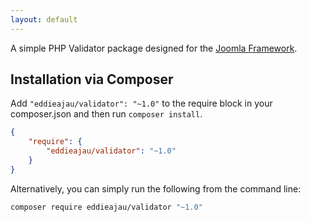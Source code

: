 ```yaml
---
layout: default
---
```


A simple PHP Validator package designed for the [Joomla Framework](http://framework.joomla.org).

## Installation via Composer

Add `"eddieajau/validator": "~1.0"` to the require block in your composer.json and then run `composer install`.

```json
{
	"require": {
		"eddieajau/validator": "~1.0"
	}
}
```

Alternatively, you can simply run the following from the command line:

```sh
composer require eddieajau/validator "~1.0"
```
